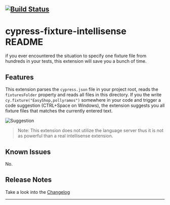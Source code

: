 [![Build Status](https://travis-ci.org/gabbersepp/cypress-fixture-intellisense.svg?branch=master)](https://travis-ci.org/gabbersepp/cypress-fixture-intellisense)
-----------------------------------------------------------------------------------------------------------

# cypress-fixture-intellisense README

if you ever encountered the situation to specify one fixture file from hundreds in your tests, this extension will save you a bunch of time.

## Features

This extension parses the `cypress.json` file in your project root, reads the `fixturesFolder` property and reads all files in this directory.
If you the write `cy.fixture("EasyShop,pollyramos")` somewhere in your code and trigger a code suggestion (CTRL+Space on Windows), the extension suggests you all fixture files that matches the currently entered text.


![Suggestion](images/example.gif)

> Note: This extension does not utilize the language server thus it is not as powerful than a real intellisense extension.

## Known Issues

No.

## Release Notes

Take a look into the [Changelog](CHANGELOG.md)

-----------------------------------------------------------------------------------------------------------
